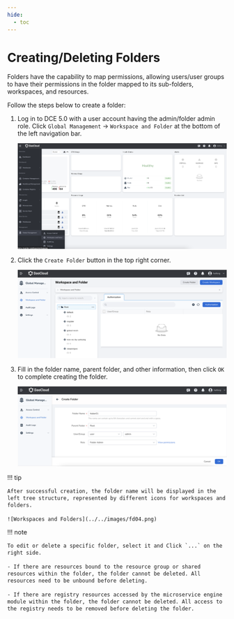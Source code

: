 ```yaml
---
hide:
  - toc
---
```


# Creating/Deleting Folders

Folders have the capability to map permissions, allowing users/user groups to have their permissions in the folder mapped to its sub-folders, workspaces, and resources.

Follow the steps below to create a folder:

1. Log in to DCE 5.0 with a user account having the admin/folder admin role.
   Click `Global Management` -> `Workspace and Folder` at the bottom of the left navigation bar.

    ![Global Management](../../images/ws01.png)

2. Click the `Create Folder` button in the top right corner.

    ![Create Folder](../../images/ws02.png)

3. Fill in the folder name, parent folder, and other information, then click `OK` to complete creating the folder.

    ![Confirm](../../images/fd03.png)

!!! tip

    After successful creation, the folder name will be displayed in the left tree structure, represented by different icons for workspaces and folders.

    ![Workspaces and Folders](../../images/fd04.png)

!!! note

    To edit or delete a specific folder, select it and Click `...` on the right side.

    - If there are resources bound to the resource group or shared resources within the folder, the folder cannot be deleted. All resources need to be unbound before deleting.

    - If there are registry resources accessed by the microservice engine module within the folder, the folder cannot be deleted. All access to the registry needs to be removed before deleting the folder.
